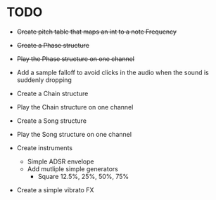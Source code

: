 # TODO

* ~~Create pitch table that maps an int to a note Frequency~~
* ~~Create a Phase structure~~
* ~~Play the Phase structure on one channel~~
* Add a sample falloff to avoid clicks in the audio when the sound is suddenly dropping
* Create a Chain structure
* Play the Chain structure on one channel
* Create a Song structure
* Play the Song structure on one channel

* Create instruments
	* Simple ADSR envelope
	* Add mutliple simple generators
		* Square 12.5%, 25%, 50%, 75%

* Create a simple vibrato FX